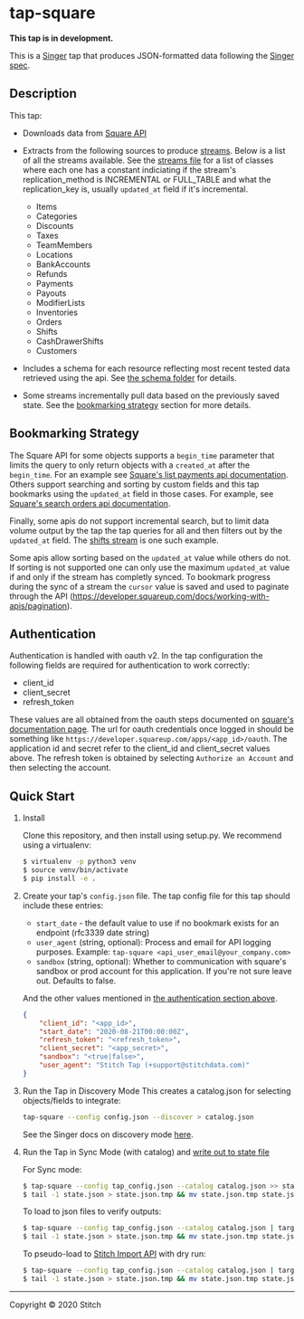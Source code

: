 # tap-square

**This tap is in development.**

This is a [Singer](https://singer.io) tap that produces JSON-formatted data following the [Singer spec](https://github.com/singer-io/getting-started/blob/master/SPEC.md).

## Description
This tap:
* Downloads data from [Square API](https://developer.squareup.com/reference/square)
* Extracts from the following sources to produce [streams](https://github.com/singer-io/tap-square/blob/master/tap_square/streams.py). Below is a list of all the streams available. See the [streams file](https://github.com/singer-io/tap-square/blob/master/tap_square/streams.py) for a list of classes where each one has a constant indiciating if the stream's replication_method is INCREMENTAL or FULL_TABLE and what the replication_key is, usually `updated_at` field if it's incremental.
    * Items
    * Categories
    * Discounts
    * Taxes
    * TeamMembers
    * Locations
    * BankAccounts
    * Refunds
    * Payments
    * Payouts
    * ModifierLists
    * Inventories
    * Orders
    * Shifts
    * CashDrawerShifts
    * Customers

* Includes a schema for each resource reflecting most recent tested data retrieved using the api. See [the schema folder](https://github.com/singer-io/tap-square/tree/master/tap_square/schemas) for details.
* Some streams incrementally pull data based on the previously saved state. See the [bookmarking strategy](#bookmarking-strategy) section for more details.

## Bookmarking Strategy

The Square API for some objects supports a `begin_time` parameter that limits the query to only return objects with a `created_at` after the `begin_time`. For an example see [Square's list payments api documentation](https://developer.squareup.com/reference/square/payments-api/list-payments). Others support searching and sorting by custom fields and this tap bookmarks using the `updated_at` field in those cases. For example, see [Square's search orders api documentation](https://developer.squareup.com/reference/square/orders-api/search-orders).

Finally, some apis do not support incremental search, but to limit data volume output by the tap the tap queries for all and then filters out by the `updated_at` field. The [shifts stream](https://github.com/singer-io/tap-square/blob/42fbca80e22f0f292fa5202e9eaccb193ba7ea62/tap_square/streams.py#L207) is one such example.

Some apis allow sorting based on the `updated_at` value while others do not. If sorting is not supported one can only use the maximum `updated_at` value if and only if the stream has completly synced. To bookmark progress during the sync of a
stream the `cursor` value is saved and used to paginate through the API
(https://developer.squareup.com/docs/working-with-apis/pagination).

## Authentication

Authentication is handled with oauth v2. In the tap configuration the following fields are required for authentication to work correctly:

* client_id
* client_secret
* refresh_token

These values are all obtained from the oauth steps documented on [square's documentation page](https://developer.squareup.com/docs/build-basics/access-tokens#get-an-oauth-access-token). The url for oauth credentials once logged in should be something like `https://developer.squareup.com/apps/<app_id>/oauth`. The application id and secret refer to the client_id and client_secret values above. The refresh token is obtained by selecting `Authorize an Account` and then selecting the account.

## Quick Start

1. Install

    Clone this repository, and then install using setup.py. We recommend using a virtualenv:

    ```bash
    $ virtualenv -p python3 venv
    $ source venv/bin/activate
    $ pip install -e .
    ```
1. Create your tap's `config.json` file.  The tap config file for this tap should include these entries:
   - `start_date` - the default value to use if no bookmark exists for an endpoint (rfc3339 date string)
   - `user_agent` (string, optional): Process and email for API logging purposes. Example: `tap-square <api_user_email@your_company.com>`
   - `sandbox` (string, optional): Whether to communication with square's sandbox or prod account for this application. If you're not sure leave out. Defaults to false.

   And the other values mentioned in [the authentication section above](#authentication).

    ```json
	{
		"client_id": "<app_id>",
		"start_date": "2020-08-21T00:00:00Z",
		"refresh_token": "<refresh_token>",
		"client_secret": "<app_secret>",
		"sandbox": "<true|false>",
		"user_agent": "Stitch Tap (+support@stitchdata.com)"
	}
	```

1. Run the Tap in Discovery Mode
    This creates a catalog.json for selecting objects/fields to integrate:
    ```bash
    tap-square --config config.json --discover > catalog.json
    ```
   See the Singer docs on discovery mode
   [here](https://github.com/singer-io/getting-started/blob/master/docs/DISCOVERY_MODE.md#discovery-mode).

5. Run the Tap in Sync Mode (with catalog) and [write out to state file](https://github.com/singer-io/getting-started/blob/master/docs/RUNNING_AND_DEVELOPING.md#running-a-singer-tap-with-a-singer-target)

    For Sync mode:
    ```bash
    $ tap-square --config tap_config.json --catalog catalog.json >> state.json
    $ tail -1 state.json > state.json.tmp && mv state.json.tmp state.json
    ```
    To load to json files to verify outputs:
    ```bash
    $ tap-square --config tap_config.json --catalog catalog.json | target-json >> state.json
    $ tail -1 state.json > state.json.tmp && mv state.json.tmp state.json
    ```
    To pseudo-load to [Stitch Import API](https://github.com/singer-io/target-stitch) with dry run:
    ```bash
    $ tap-square --config tap_config.json --catalog catalog.json | target-stitch --config target_config.json --dry-run >> state.json
    $ tail -1 state.json > state.json.tmp && mv state.json.tmp state.json
    ```
---

Copyright &copy; 2020 Stitch
